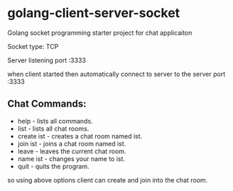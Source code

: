 # golang-client-server-socket
Golang socket programming starter project for chat applicaiton

Socket type: TCP

Server listening port :3333


when client started then automatically connect to server to the server port :3333


## Chat Commands:

* help - lists all commands.
* list - lists all chat rooms.
* create ist - creates a chat room named ist.
* join ist - joins a chat room named ist.
* leave - leaves the current chat room.
* name ist - changes your name to ist.
* quit - quits the program.


so using above options client can create and join into the chat room.
